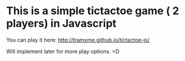 This is a simple tictactoe game ( 2 players) in Javascript
====================================================================
You can play it here: http://tramxme.github.io/tictactoe-js/

Will implement later for more play options. =D

